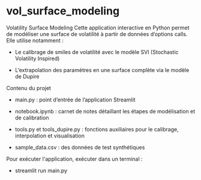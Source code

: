 # vol_surface_modeling

Volatility Surface Modeling
Cette application interactive en Python permet de modéliser une surface de volatilité à partir de données d’options calls. Elle utilise notamment :

- Le calibrage de smiles de volatilité avec le modèle SVI (Stochastic Volatility Inspired)

- L’extrapolation des paramètres en une surface complète via le modèle de Dupire

Contenu du projet

- main.py : point d’entrée de l’application Streamlit

- notebook.ipynb : carnet de notes détaillant les étapes de modélisation et de calibration

- tools.py et tools_dupire.py : fonctions auxiliaires pour le calibrage, interpolation et visualisation
- sample_data.csv : des données de test synthétiques

Pour exécuter l'application, exécuter dans un terminal : 

- streamlit run main.py
